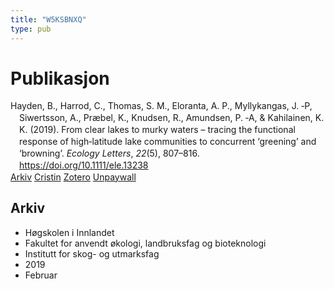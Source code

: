 ```yaml
---
title: "W5KSBNXQ"
type: pub
---
```

<h1>Publikasjon</h1>
<article id="csl-bib-container-W5KSBNXQ" class="csl-bib-container">
  <div class="csl-bib-body" style="line-height: 1.35; padding-left: 1em; text-indent:-1em;">
  <div class="csl-entry">Hayden, B., Harrod, C., Thomas, S. M., Eloranta, A. P., Myllykangas, J. &#x2010;P, Siwertsson, A., Pr&#xE6;bel, K., Knudsen, R., Amundsen, P. &#x2010;A, &amp; Kahilainen, K. K. (2019). From clear lakes to murky waters &#x2013; tracing the functional response of high&#x2010;latitude lake communities to concurrent &#x2018;greening&#x2019; and &#x2018;browning&#x2019;. <i>Ecology Letters</i>, <i>22</i>(5), 807&#x2013;816. <a href="https://doi.org/10.1111/ele.13238">https://doi.org/10.1111/ele.13238</a></div>
</div>
  <div class="csl-bib-buttons">
    <a href="#taxonomy-article-W5KSBNXQ" class="csl-bib-button">Arkiv</a>
    <a href alt="Cristin URL" class="csl-bib-button">Cristin</a>
    <a href alt="Zotero URL" class="csl-bib-button">Zotero</a>
    <a href="https://jyx.jyu.fi/bitstream/123456789/66477/1/hayden%20et%20al%20%20ecol%20lettaccepted.pdf" class="csl-bib-button">Unpaywall</a>
  </div>
  <div id="csl-bib-meta-container-W5KSBNXQ"></div>
</article>
<div id="csl-bib-meta-W5KSBNXQ" class="csl-bib-meta">
  <article id="taxonomy-article-W5KSBNXQ" class="taxonomy-article">
    <h1>Arkiv</h1>
    <ul>
      <li>Høgskolen i Innlandet</li>
      <li>Fakultet for anvendt økologi, landbruksfag og bioteknologi</li>
      <li>Institutt for skog- og utmarksfag</li>
      <li>2019</li>
      <li>Februar</li>
    </ul>
  </article>
</div>

